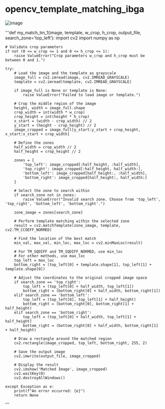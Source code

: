 # opencv_template_matching_ibga
![image](https://github.com/user-attachments/assets/86f9735d-cd68-42bd-8da1-b5acb539ad1a)

'''def my_match_tm_1(image, template, w_crop, h_crop, output_file, search_zone='top_left'):
    import cv2
    import numpy as np

    # Validate crop parameters
    if not (0 <= w_crop <= 1 and 0 <= h_crop <= 1):
        raise ValueError("Crop parameters w_crop and h_crop must be between 0 and 1.")

    try:
        # Load the image and the template as grayscale
        image_full = cv2.imread(image, cv2.IMREAD_GRAYSCALE)
        template = cv2.imread(template, cv2.IMREAD_GRAYSCALE)
       
        if image_full is None or template is None:
            raise ValueError("Failed to load image or template.")

        # Crop the middle region of the image
        height, width = image_full.shape
        crop_width = int(width * w_crop)
        crop_height = int(height * h_crop)
        x_start = (width - crop_width) // 2
        y_start = (height - crop_height) // 2
        image_cropped = image_full[y_start:y_start + crop_height, x_start:x_start + crop_width]

        # Define the zones
        half_width = crop_width // 2
        half_height = crop_height // 2

        zones = {
            'top_left': image_cropped[:half_height, :half_width],
            'top_right': image_cropped[:half_height, half_width:],
            'bottom_left': image_cropped[half_height:, :half_width],
            'bottom_right': image_cropped[half_height:, half_width:]
        }

        # Select the zone to search within
        if search_zone not in zones:
            raise ValueError("Invalid search zone. Choose from 'top_left', 'top_right', 'bottom_left', 'bottom_right'.")

        zone_image = zones[search_zone]

        # Perform template matching within the selected zone
        result = cv2.matchTemplate(zone_image, template, cv2.TM_CCOEFF_NORMED)
        
        # Find the location of the best match
        min_val, max_val, min_loc, max_loc = cv2.minMaxLoc(result)
        
        # For TM_SQDIFF and TM_SQDIFF_NORMED, use min_loc
        # For other methods, use max_loc
        top_left = max_loc
        bottom_right = (top_left[0] + template.shape[1], top_left[1] + template.shape[0])
        
        # Adjust the coordinates to the original cropped image space
        if search_zone == 'top_right':
            top_left = (top_left[0] + half_width, top_left[1])
            bottom_right = (bottom_right[0] + half_width, bottom_right[1])
        elif search_zone == 'bottom_left':
            top_left = (top_left[0], top_left[1] + half_height)
            bottom_right = (bottom_right[0], bottom_right[1] + half_height)
        elif search_zone == 'bottom_right':
            top_left = (top_left[0] + half_width, top_left[1] + half_height)
            bottom_right = (bottom_right[0] + half_width, bottom_right[1] + half_height)

        # Draw a rectangle around the matched region
        cv2.rectangle(image_cropped, top_left, bottom_right, 255, 2)

        # Save the output image
        cv2.imwrite(output_file, image_cropped)

        # Display the result
        cv2.imshow('Matched Image', image_cropped)
        cv2.waitKey(0)
        cv2.destroyAllWindows()
          
    except Exception as e:
        print(f"An error occurred: {e}")
        return None

'''
